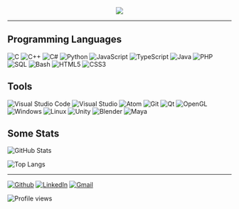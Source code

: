 <p align="center">
  <img src="https://media.giphy.com/media/Nx0rz3jtxtEre/giphy.gif" />
</p>

---

## Programming Languages

![C](https://img.shields.io/badge/-C-darkgrey?style=flat&logo=C&logoColor=white)
![C++](https://img.shields.io/badge/-C++-blue?style=flat&logo=C%2B%2B&logoColor=white)
![C#](https://img.shields.io/badge/-C%23-darkviolet?style=flat&logo=C-Sharp&logoColor=white)
![Python](https://img.shields.io/badge/-Python-teal?style=flat&logo=Python&logoColor=white)
![JavaScript](https://img.shields.io/badge/-JavaScript-yellow?style=flat&logo=JavaScript&logoColor=white)
![TypeScript](https://img.shields.io/badge/-TypeScript-dodgerblue?style=flat&logo=TypeScript&logoColor=white)
![Java](https://img.shields.io/badge/-Java-firebrick?style=flat&logo=Java&logoColor=white)
![PHP](https://img.shields.io/badge/-PHP-mediumpurple?style=flat&logo=PHP&logoColor=white)
![SQL](https://img.shields.io/badge/-SQL-lightsteelblue?style=flat&logo=MySQL&logoColor=white)
![Bash](https://img.shields.io/badge/-Bash-limegreen?style=flat&logo=GNU-Bash&logoColor=white)
![HTML5](https://img.shields.io/badge/-HTML5-tomato?style=flat&logo=HTML5&logoColor=white)
![CSS3](https://img.shields.io/badge/-CSS3-darkblue?style=flat&logo=CSS3&logoColor=white)

## Tools

![Visual Studio Code](https://img.shields.io/badge/-Visual_Studio_Code-blue?style=flat&logo=visual-studio-code&logoColor=white)
![Visual Studio](https://img.shields.io/badge/-Visual_Studio-purple?style=flat&logo=visual-studio&logoColor=white)
![Atom](https://img.shields.io/badge/-Atom-grey?style=flat&logo=Atom&logoColor=white)
![Git](https://img.shields.io/badge/-Git-tomato?style=flat&logo=Git&logoColor=white)
![Qt](https://img.shields.io/badge/-Qt-limegreen?style=flat&logo=Qt&logoColor=white)
![OpenGL](https://img.shields.io/badge/-OpenGL-slategrey?style=flat&logo=OpenGL&logoColor=white)
![Windows](https://img.shields.io/badge/-Windows-dodgerblue?style=flat&logo=Windows&logoColor=white)
![Linux](https://img.shields.io/badge/-Linux-black?style=flat&logo=Linux&logoColor=white)
![Unity](https://img.shields.io/badge/-Unity-darkgrey?style=flat&logo=Unity&logoColor=white)
![Blender](https://img.shields.io/badge/-Blender-orange?style=flat&logo=Blender&logoColor=white)
![Maya](https://img.shields.io/badge/-Maya-lightseagreen?style=flat&logo=Autodesk&logoColor=white)

## Some Stats

![GitHub Stats](https://github-readme-stats.vercel.app/api?username=Adonis-Stavridis&count_private=true&show_icons=true&theme=dark)

![Top
Langs](https://github-readme-stats.vercel.app/api/top-langs/?username=Adonis-Stavridis&layout=compact&hide=c%23&theme=dark)

---

[![Github](https://img.shields.io/badge/-Adonis--Stavridis-black?style=flat&logo=Github&logoColor=white)](https://github.com/Adonis-Stavridis)
[![LinkedIn](https://img.shields.io/badge/-Adonis_Stavridis-blue?style=flat&logo=Linkedin&logoColor=white)](https://www.linkedin.com/in/adonis-stavridis-profile/)
[![Gmail](https://img.shields.io/badge/-adonis.stavridis@gmail.com-red?style=flat&logo=Gmail&logoColor=white)](mailto:adonis.stavridis@gmail.com)

![Profile views](https://gpvc.arturio.dev/Adonis-Stavridis)
